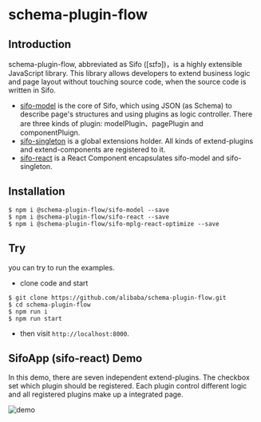# schema-plugin-flow 
## Introduction
schema-plugin-flow, abbreviated as Sifo ([sɪfɔ])，is a highly extensible JavaScript library. This library allows developers to extend business logic and page layout without touching source code, when the source code is written in Sifo.

* [sifo-model](./packages/sifo-model) is the core of Sifo, which using JSON (as Schema) to describe page's structures and using plugins as logic controller. There are three kinds of plugin: modelPlugin、pagePlugin and componentPluign.
* [sifo-singleton](./packages/sifo-singleton) is a global extensions holder. All kinds of extend-plugins and extend-components are registered to it.
* [sifo-react](./packages/sifo-react) is a React Component encapsulates sifo-model and sifo-singleton.

## Installation

```shell
$ npm i @schema-plugin-flow/sifo-model --save
$ npm i @schema-plugin-flow/sifo-react --save
$ npm i @schema-plugin-flow/sifo-mplg-react-optimize --save
```

## Try
you can try to run the examples.
*  clone code and start

```shell
$ git clone https://github.com/alibaba/schema-plugin-flow.git
$ cd schema-plugin-flow
$ npm run i
$ npm run start
```

*  then visit `http://localhost:8000`.

## SifoApp (sifo-react) Demo
In this demo, there are seven independent extend-plugins. The checkbox set which plugin should be registered. Each plugin control different logic and all registered plugins make up a integrated page.    

  ![demo](https://img.alicdn.com/tfs/TB1HOQYe6MZ7e4jSZFOXXX7epXa-1264-698.gif)